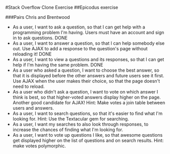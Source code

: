 #Stack Overflow Clone Exercise
##Epicodus exercise

###Pairs Chris and Brentwood

* As a user, I want to ask a question, so that I can get help with a programming problem I'm having. Users must have an account and sign in to ask questions. DONE
* As a user, I want to answer a question, so that I can help somebody else out. Use AJAX to add a response to the question's page without reloading it! DONE
* As a user, I want to view a questions and its responses, so that I can get help if I'm having the same problem. DONE
* As a user who asked a question, I want to choose the best answer, so that it is displayed before the other answers and future users see it first. Use AJAX when the user makes their choice, so that the page doesn't need to reload.
* As a user who didn't ask a question, I want to vote on which answer I think is best, so that higher-voted answers display higher on the page. Another good candidate for AJAX! Hint: Make votes a join table between users and answers.
* As a user, I want to search questions, so that it's easier to find what I'm looking for. Hint: Use the Textacular gem for searching.
* As a user, I want my searches to also look through responses, to increase the chances of finding what I'm looking for.
* As a user, I want to vote up questions I like, so that awesome questions get displayed higher on the list of questions and on search results. Hint: make votes polymorphic.

